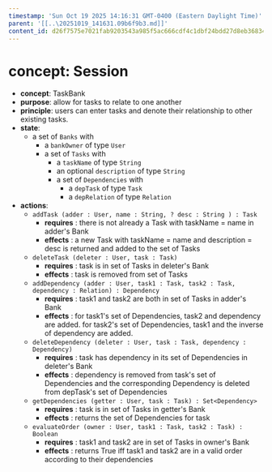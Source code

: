 ```yaml
---
timestamp: 'Sun Oct 19 2025 14:16:31 GMT-0400 (Eastern Daylight Time)'
parent: '[[..\20251019_141631.09b6f9b3.md]]'
content_id: d26f7575e7021fab9203543a985f5ac666cdf4c1dbf24bdd27d8eb36834f8a36
---
```


# concept: Session

* **concept**: TaskBank
* **purpose**: allow for tasks to relate to one another
* **principle**: users can enter tasks and denote their relationship to other existing tasks.
* **state**:
  * a set of `Banks` with
    * a `bankOwner` of type `User`
    * a set of `Tasks` with
      * a `taskName` of type `String`
      * an optional `description` of type `String`
      * a set of `Dependencies` with
        * a `depTask` of type `Task`
        * a `depRelation` of type `Relation`
* **actions**:
  * `addTask (adder : User, name : String, ? desc : String ) : Task`
    * **requires** : there is not already a Task with taskName = name in adder's Bank
    * **effects** : a new Task with taskName = name and description = desc is returned and added to the set of Tasks
  * `deleteTask (deleter : User, task : Task)`
    * **requires** : task is in set of Tasks in deleter's Bank
    * **effects** : task is removed from set of Tasks
  * `addDependency (adder : User, task1 : Task, task2 : Task, dependency : Relation) : Dependency`
    * **requires** : task1 and task2 are both in set of Tasks in adder's Bank
    * **effects** : for task1's set of Dependencies, task2 and dependency are added. for task2's set of Dependencies, task1 and the inverse of dependency are added.
  * `deleteDependency (deleter : User, task : Task, dependency : Dependency)`
    * **requires** : task has dependency in its set of Dependencies in deleter's Bank
    * **effects** : dependency is removed from task's set of Dependencies and the corresponding Dependency is deleted from depTask's set of Dependencies
  * `getDependencies (getter : User, task : Task) : Set<Dependency>`
    * **requires** : task is in set of Tasks in getter's Bank
    * **effects** : returns the set of Dependencies for task
  * `evaluateOrder (owner : User, task1 : Task, task2 : Task) : Boolean`
    * **requires** : task1 and task2 are in set of Tasks in owner's Bank
    * **effects** : returns True iff task1 and task2 are in a valid order according to their dependencies

